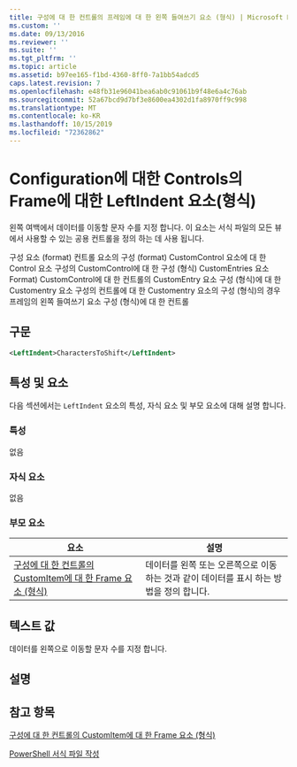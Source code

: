 ```yaml
---
title: 구성에 대 한 컨트롤의 프레임에 대 한 왼쪽 들여쓰기 요소 (형식) | Microsoft Docs
ms.custom: ''
ms.date: 09/13/2016
ms.reviewer: ''
ms.suite: ''
ms.tgt_pltfrm: ''
ms.topic: article
ms.assetid: b97ee165-f1bd-4360-8ff0-7a1bb54adcd5
caps.latest.revision: 7
ms.openlocfilehash: e48fb31e96041bea6ab0c91061b9f48e6a4c76ab
ms.sourcegitcommit: 52a67bcd9d7bf3e8600ea4302d1fa8970ff9c998
ms.translationtype: MT
ms.contentlocale: ko-KR
ms.lasthandoff: 10/15/2019
ms.locfileid: "72362862"
---
```

# <a name="leftindent-element-for-frame-for-controls-for-configuration-format"></a>Configuration에 대한 Controls의 Frame에 대한 LeftIndent 요소(형식)

왼쪽 여백에서 데이터를 이동할 문자 수를 지정 합니다. 이 요소는 서식 파일의 모든 뷰에서 사용할 수 있는 공용 컨트롤을 정의 하는 데 사용 됩니다.

구성 요소 (format) 컨트롤 요소의 구성 (format) CustomControl 요소에 대 한 Control 요소 구성의 CustomControl에 대 한 구성 (형식) CustomEntries 요소 Format) CustomControl에 대 한 컨트롤의 CustomEntry 요소 구성 (형식)에 대 한 Customentry 요소 구성의 컨트롤에 대 한 Customentry 요소의 구성 (형식)의 경우 프레임의 왼쪽 들여쓰기 요소 구성 (형식)에 대 한 컨트롤

## <a name="syntax"></a>구문

```xml
<LeftIndent>CharactersToShift</LeftIndent>
```

## <a name="attributes-and-elements"></a>특성 및 요소

다음 섹션에서는 `LeftIndent` 요소의 특성, 자식 요소 및 부모 요소에 대해 설명 합니다.

### <a name="attributes"></a>특성

없음

### <a name="child-elements"></a>자식 요소

없음

### <a name="parent-elements"></a>부모 요소

|요소|설명|
|-------------|-----------------|
|[구성에 대 한 컨트롤의 CustomItem에 대 한 Frame 요소 (형식)](./frame-element-for-customitem-for-controls-for-configuration-format.md)|데이터를 왼쪽 또는 오른쪽으로 이동 하는 것과 같이 데이터를 표시 하는 방법을 정의 합니다.|

## <a name="text-value"></a>텍스트 값

데이터를 왼쪽으로 이동할 문자 수를 지정 합니다.

## <a name="remarks"></a>설명

## <a name="see-also"></a>참고 항목

[구성에 대 한 컨트롤의 CustomItem에 대 한 Frame 요소 (형식)](./frame-element-for-customitem-for-controls-for-configuration-format.md)

[PowerShell 서식 파일 작성](./writing-a-powershell-formatting-file.md)

